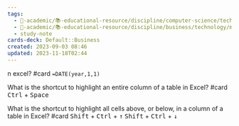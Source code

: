 ```yaml
---
tags:
  - 🔴-academic/📚-educational-resource/discipline/computer-science/technology/microsoft-excel
  - 🔴-academic/📚-educational-resource/discipline/business/technology/microsoft-excel
  - study-note
cards-deck: Default::Business
created: 2023-09-03 08:46
updated: 2023-11-18T02:44
---
```


n excel? #card 
`=DATE(year,1,1)`

What is the shortcut to highlight an entire column of a table in Excel? #card 
<kbd>Ctrl</kbd> + <kbd>Space</kbd>

What is the shortcut to highlight all cells above, or below, in a column of a table in Excel? #card
<kbd>Shift</kbd> + <kbd>Ctrl</kbd> + <kbd>↑</kbd>
<kbd>Shift</kbd> + <kbd>Ctrl</kbd> + <kbd>↓</kbd>
 



